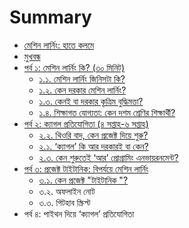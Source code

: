 # Summary

* [মেশিন লার্নিং: হাতে কলমে](README.md)
* [মুখবন্ধ](intro.md)
* [পর্ব ১: মেশিন লার্নিং কি? \(৩০ মিনিট\)](introduction/README.md)
  * [১.১. মেশিন লার্নিং জিনিসটা কি?](introduction/what-is-ml.md)
  * [১.২. কেন দরকার মেশিন লার্নিং?](introduction/why-needed.md)
  * [১.৩. কেনই বা দরকার কৃত্রিম বুদ্ধিমত্তা?](introduction/why-ai.md)
  * [১.৪. শিক্ষাগত যোগ্যতা: কেন দশম শ্রেণির শিক্ষার্থী?](introduction/pre-requisite.md)
* [পর্ব ২: ক্যাগল প্রতিযোগিতা \(৪ সপ্তাহ-৬ সপ্তাহ\)](-.md)
  * [২.২. থিওরি বাদ, কেন প্রজেক্ট দিয়ে শুরু?](kaggle/project.md)
  * [২.১. ‘ক্যাগল’ কি আর দরকারই বা কেন?](kaggle/why-kaggle.md)
  * [২.৩. কেন শুরুতেই ‘আর’ প্রোগ্রামিং এনভায়রনমেন্ট?](.md)
* [পর্ব ৩: প্রজেক্ট টাইটানিক: বিপর্যয়ে মেশিন লার্নিং](.md)
  * [৩.১. কেন প্রজেক্ট "টাইটানিক "?](.md)
  * ৩.২. অফলাইন নোট
  * ৩.৩. গিটহাব স্ক্রিপ্ট
* পর্ব ৪: পাইথন দিয়ে ‘ক্যাগল’ প্রতিযোগিতা

